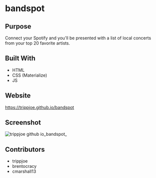 # bandspot

## Purpose
Connect your Spotify and you'll be presented with a list of local concerts from your top 20 favorite artists.

## Built With
* HTML
* CSS (Materialize)
* JS

## Website
https://trippjoe.github.io/bandspot

## Screenshot
![trippjoe github io_bandspot_](https://user-images.githubusercontent.com/87509341/132768737-4dbe6d75-a088-42fb-a2f9-c5d76ade226d.png)

## Contributors
- trippjoe
- brentocracy
- cmarshall13
